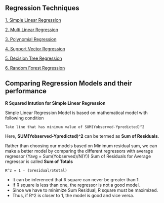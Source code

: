 ## Regression Techniques

[1. Simple Linear Regression](Simple_Linear_Regression)
  
[2. Multi Linear Regression](Multi_Linear_Regression)
  
[3. Polynomial Regression](Polynomial_Regression)

[4. Support Vector Regression](Support_Vector_Regression)

[5. Decision Tree Regression](Decision_Tree_Regression)

[6. Random Forest Regression](Random_Forest_Regression)

## Comparing Regression Models and their performance

**R Squared Intution for Simple Linear Regression**

Simple Linear Regression Model is based on mathematical model with following condition
```
Take line that has minimum value of SUM(Yobserved-Ypredicted)^2
```

Here, **SUM(Yobserved-Ypredicted)^2** can be termed as **Sum of Residuals**.

Rather than choosing our models based on Minimum residual sum, we can make a better model by comparing the different regressors with average regressor (Yavg = Sum(Yobserved)/N(Y))
Sum of Residuals for Average regressor is called **Sum of Totals**

```
R^2 = 1 - (Sresidual/Stotal)
```

* It can be inferenced that R square can never be greater than 1.
* If R square is less than one, the regressor is not a good model.
* Since we have to minimize Sum Residual, R square must be maximized.
* Thus, if R^2 is closer to 1, the model is good and vice versa.


